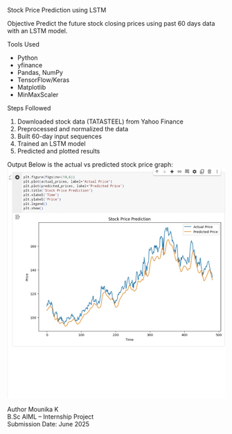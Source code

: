 Stock Price Prediction using LSTM

Objective
Predict the future stock closing prices using past 60 days data with an LSTM model.

Tools Used
- Python
- yfinance
- Pandas, NumPy
- TensorFlow/Keras
- Matplotlib
- MinMaxScaler

Steps Followed
1. Downloaded stock data (TATASTEEL) from Yahoo Finance
2. Preprocessed and normalized the data
3. Built 60-day input sequences
4. Trained an LSTM model
5. Predicted and plotted results

Output
Below is the actual vs predicted stock price graph:
![Stock Prediction](prediction_plot.jpg)

Author
Mounika K  
B.Sc AIML – Internship Project  
Submission Date: June 2025
